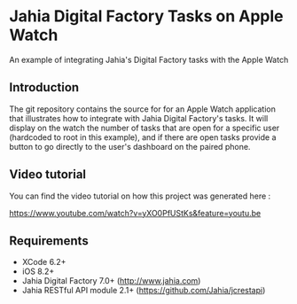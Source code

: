 # Jahia Digital Factory Tasks on Apple Watch
An example of integrating Jahia's Digital Factory tasks with the Apple Watch

## Introduction

The git repository contains the source for for an Apple Watch application that illustrates how to integrate with Jahia Digital Factory's tasks. It will display on the watch the number of tasks that are open for a specific user (hardcoded to root in this example), and if there are open tasks provide a button to go directly to the user's dashboard on the paired phone.

## Video tutorial

You can find the video tutorial on how this project was generated here : 

https://www.youtube.com/watch?v=yXO0PfUStKs&feature=youtu.be


## Requirements

- XCode 6.2+
- iOS 8.2+
- Jahia Digital Factory 7.0+ (http://www.jahia.com)
- Jahia RESTful API module 2.1+ (https://github.com/Jahia/jcrestapi)
